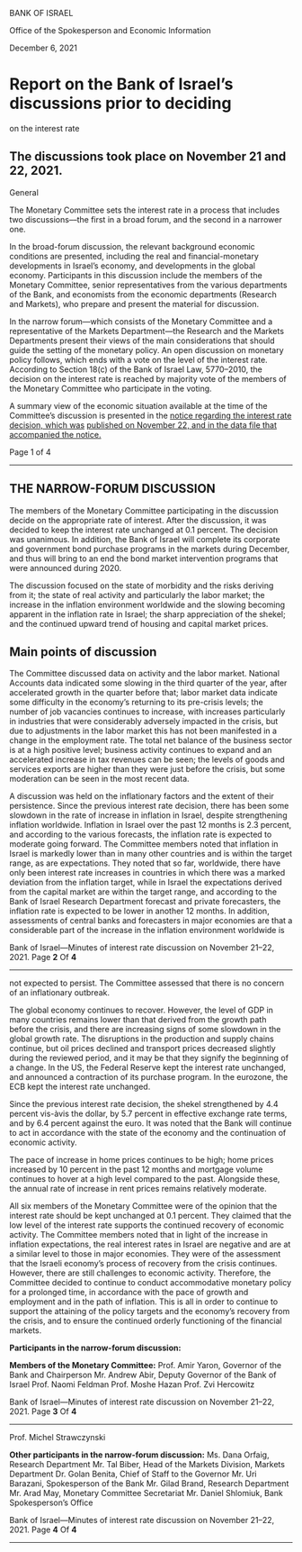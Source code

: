 BANK OF ISRAEL

Office of the Spokesperson and Economic Information

December 6, 2021

# Report on the Bank of Israel’s discussions prior to deciding
 on the interest rate

## The discussions took place on November 21 and 22, 2021.

 General

The Monetary Committee sets the interest rate in a process that includes two
discussions––the first in a broad forum, and the second in a narrower one.

In the broad-forum discussion, the relevant background economic conditions are
presented, including the real and financial-monetary developments in Israel’s economy,
and developments in the global economy. Participants in this discussion include the
members of the Monetary Committee, senior representatives from the various
departments of the Bank, and economists from the economic departments (Research
and Markets), who prepare and present the material for discussion.

In the narrow forum—which consists of the Monetary Committee and a representative
of the Markets Department—the Research and the Markets Departments present their
views of the main considerations that should guide the setting of the monetary policy.
An open discussion on monetary policy follows, which ends with a vote on the level of
the interest rate. According to Section 18(c) of the Bank of Israel Law, 5770–2010, the
decision on the interest rate is reached by majority vote of the members of the Monetary
Committee who participate in the voting.

A summary view of the economic situation available at the time of the Committee’s
discussion is presented in the [notice regarding the interest rate decision, which was](https://www.boi.org.il/en/NewsAndPublications/PressReleases/Pages/22-11-2021.aspx)
[published on November 22, and in the data file that accompanied the notice.](https://www.boi.org.il/en/NewsAndPublications/PressReleases/Documents/English%20data%20file%20November%2022%202021.pptx)

Page 1 of 4


-----

## THE NARROW-FORUM DISCUSSION

The members of the Monetary Committee participating in the discussion decide on the
appropriate rate of interest. After the discussion, it was decided to keep the interest rate
unchanged at 0.1 percent. The decision was unanimous. In addition, the Bank of Israel
will complete its corporate and government bond purchase programs in the markets
during December, and thus will bring to an end the bond market intervention programs
that were announced during 2020.

The discussion focused on the state of morbidity and the risks deriving from it; the state
of real activity and particularly the labor market; the increase in the inflation
environment worldwide and the slowing becoming apparent in the inflation rate in
Israel; the sharp appreciation of the shekel; and the continued upward trend of housing
and capital market prices.

## Main points of discussion

The Committee discussed data on activity and the labor market. National Accounts data
indicated some slowing in the third quarter of the year, after accelerated growth in the
quarter before that; labor market data indicate some difficulty in the economy’s
returning to its pre-crisis levels; the number of job vacancies continues to increase, with
increases particularly in industries that were considerably adversely impacted in the
crisis, but due to adjustments in the labor market this has not been manifested in a
change in the employment rate. The total net balance of the business sector is at a high
positive level; business activity continues to expand and an accelerated increase in tax
revenues can be seen; the levels of goods and services exports are higher than they were
just before the crisis, but some moderation can be seen in the most recent data.

A discussion was held on the inflationary factors and the extent of their persistence.
Since the previous interest rate decision, there has been some slowdown in the rate of
increase in inflation in Israel, despite strengthening inflation worldwide. Inflation in
Israel over the past 12 months is 2.3 percent, and according to the various forecasts, the
inflation rate is expected to moderate going forward. The Committee members noted
that inflation in Israel is markedly lower than in many other countries and is within the
target range, as are expectations. They noted that so far, worldwide, there have only
been interest rate increases in countries in which there was a marked deviation from the
inflation target, while in Israel the expectations derived from the capital market are
within the target range, and according to the Bank of Israel Research Department
forecast and private forecasters, the inflation rate is expected to be lower in another 12
months. In addition, assessments of central banks and forecasters in major economies
are that a considerable part of the increase in the inflation environment worldwide is

Bank of Israel—Minutes of interest rate discussion on November 21–22, 2021. Page **2** Of **4**


-----

not expected to persist. The Committee assessed that there is no concern of an
inflationary outbreak.

The global economy continues to recover. However, the level of GDP in many countries
remains lower than that derived from the growth path before the crisis, and there are
increasing signs of some slowdown in the global growth rate. The disruptions in the
production and supply chains continue, but oil prices declined and transport prices
decreased slightly during the reviewed period, and it may be that they signify the
beginning of a change. In the US, the Federal Reserve kept the interest rate unchanged,
and announced a contraction of its purchase program. In the eurozone, the ECB kept
the interest rate unchanged.

Since the previous interest rate decision, the shekel strengthened by 4.4 percent vis-àvis the dollar, by 5.7 percent in effective exchange rate terms, and by 6.4 percent against
the euro. It was noted that the Bank will continue to act in accordance with the state of
the economy and the continuation of economic activity.

The pace of increase in home prices continues to be high; home prices increased by 10
percent in the past 12 months and mortgage volume continues to hover at a high level
compared to the past. Alongside these, the annual rate of increase in rent prices remains
relatively moderate.

All six members of the Monetary Committee were of the opinion that the interest rate
should be kept unchanged at 0.1 percent. They claimed that the low level of the interest
rate supports the continued recovery of economic activity. The Committee members
noted that in light of the increase in inflation expectations, the real interest rates in Israel
are negative and are at a similar level to those in major economies. They were of the
assessment that the Israeli economy’s process of recovery from the crisis continues.
However, there are still challenges to economic activity. Therefore, the Committee
decided to continue to conduct accommodative monetary policy for a prolonged time,
in accordance with the pace of growth and employment and in the path of inflation.
This is all in order to continue to support the attaining of the policy targets and the
economy’s recovery from the crisis, and to ensure the continued orderly functioning of
the financial markets.

**Participants in the narrow-forum discussion:**

**Members of the Monetary Committee:**
Prof. Amir Yaron, Governor of the Bank and Chairperson
Mr. Andrew Abir, Deputy Governor of the Bank of Israel
Prof. Naomi Feldman
Prof. Moshe Hazan
Prof. Zvi Hercowitz

Bank of Israel—Minutes of interest rate discussion on November 21–22, 2021. Page **3** Of **4**


-----

Prof. Michel Strawczynski

**Other participants in the narrow-forum discussion:**
Ms. Dana Orfaig, Research Department
Mr. Tal Biber, Head of the Markets Division, Markets Department
Dr. Golan Benita, Chief of Staff to the Governor
Mr. Uri Barazani, Spokesperson of the Bank
Mr. Gilad Brand, Research Department
Mr. Arad May, Monetary Committee Secretariat
Mr. Daniel Shlomiuk, Bank Spokesperson’s Office

Bank of Israel—Minutes of interest rate discussion on November 21–22, 2021. Page **4** Of **4**


-----

